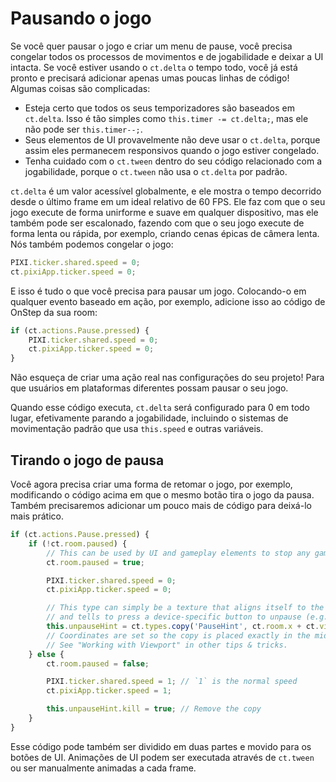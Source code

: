 # Pausando o jogo

Se você quer pausar o jogo e criar um menu de pause, você precisa congelar todos os processos de movimentos e de jogabilidade e deixar a UI intacta. Se você estiver usando o `ct.delta` o tempo todo, você já está pronto e precisará adicionar apenas umas poucas linhas de código! Algumas coisas são complicadas:

* Esteja certo que todos os seus temporizadores são baseados em `ct.delta`. Isso é tão simples como `this.timer -= ct.delta;`, mas ele não pode ser `this.timer--;`.
* Seus elementos de UI provavelmente não deve usar o `ct.delta`, porque assim eles permanecem responsivos quando o jogo estiver congelado.
* Tenha cuidado com o `ct.tween` dentro do seu código relacionado com a jogabilidade, porque o `ct.tween` não usa o `ct.delta` por padrão.

`ct.delta` é um valor acessível globalmente, e ele mostra o tempo decorrido desde o último frame em um ideal relativo de 60 FPS. Ele faz com que o seu jogo execute de forma unirforme e suave em qualquer dispositivo, mas ele também pode ser escalonado, fazendo com que o seu jogo execute de forma lenta ou rápida, por exemplo, criando cenas épicas de câmera lenta. Nós também podemos congelar o jogo:

```js
PIXI.ticker.shared.speed = 0;
ct.pixiApp.ticker.speed = 0;
```

E isso é tudo o que você precisa para pausar um jogo. Colocando-o em qualquer evento baseado em ação, por exemplo, adicione isso ao código de OnStep da sua room:

```js
if (ct.actions.Pause.pressed) {
    PIXI.ticker.shared.speed = 0;
    ct.pixiApp.ticker.speed = 0;
}
```

Não esqueça de criar uma ação real nas configurações do seu projeto! Para que usuários em plataformas diferentes possam pausar o seu jogo.

Quando esse código executa, `ct.delta` será configurado para 0 em todo lugar, efetivamente parando a jogabilidade, incluindo o sistemas de movimentação padrão que usa `this.speed` e outras variáveis.

## Tirando o jogo de pausa

Você agora precisa criar uma forma de retomar o jogo, por exemplo, modificando o código acima em que o mesmo botão tira o jogo da pausa. Também precisaremos adicionar um pouco mais de código para deixá-lo mais prático.

```js
if (ct.actions.Pause.pressed) {
    if (!ct.room.paused) {
        // This can be used by UI and gameplay elements to stop any gameplay actions that are not tied to ct.delta
        ct.room.paused = true;

        PIXI.ticker.shared.speed = 0;
        ct.pixiApp.ticker.speed = 0;

        // This type can simply be a texture that aligns itself to the view
        // and tells to press a device-specific button to unpause (e.g. "Press Escape to unpause" for desktop keyboards).
        this.unpauseHint = ct.types.copy('PauseHint', ct.room.x + ct.viewWidth / 2, ct.room.y + ct.viewHeight / 2);
        // Coordinates are set so the copy is placed exactly in the middle of a player's screen.
        // See "Working with Viewport" in other tips & tricks.
    } else {
        ct.room.paused = false;

        PIXI.ticker.shared.speed = 1; // `1` is the normal speed
        ct.pixiApp.ticker.speed = 1;

        this.unpauseHint.kill = true; // Remove the copy
    }
}
```

Esse código pode também ser dividido em duas partes e movido para os botões de UI. Animações de UI podem ser executada através de `ct.tween` ou ser manualmente animadas a cada frame.
